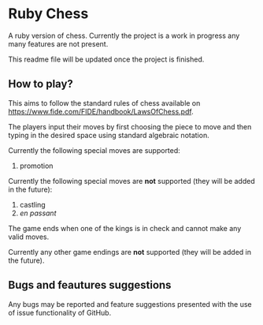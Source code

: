 # Ruby Chess

A ruby version of chess. Currently the project is a work in progress any many features are not present.

This readme file will be updated once the project is finished.

## How to play?

This aims to follow the standard rules of chess available on https://www.fide.com/FIDE/handbook/LawsOfChess.pdf.

The players input their moves by first choosing the piece to move and then typing
in the desired space using standard algebraic notation.

Currently the following special moves are supported:
  1. promotion
  
Currently the following special moves are **not** supported (they will be added in the future):
  1. castling
  2. *en passant*
  
  The game ends when one of the kings is in check and cannot make any valid moves. 
  
  Currently any other game endings are **not** supported (they will be added in the future).
  
  ## Bugs and feautures suggestions
  
  Any bugs may be reported and feature suggestions presented with the use of issue functionality of GitHub.
